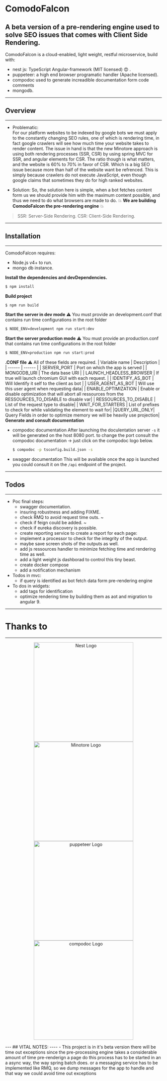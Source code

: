 # ComodoFalcon
A beta version of a pre-rendering engine used to solve SEO issues that comes with Client Side Rendering.
----
ComodoFalcon is a cloud-enabled, light weight, restful microservice, build with:
  - nest js: TypeScript Angular-framework (MIT licensed) :heart_eyes: .
  - puppeteer: a high end browser programatic handler (Apache licensed).
  - compodoc used to generate increadible documentation form code comments
  - mongodb.
----
## Overview
---
* Problematic:  
For our platform websites to be indexed by google bots we must apply to the constantly changing SEO rules, one of which is rendering time, in fact google crawlers will see how much time your website takes to render content. 
The issue in hand is that the new Minotore approach is using both rendering processes (SSR, CSR) by using spring MVC for SSR, and angular elements for CSR. The ratio though is what matters, and the website is 60% to 70% in favor of CSR. Which is a big SEO issue because more than half of the website want be refrenced. 
This is simply because crawlers do not execute JavaScript, even though google claims that sometimes they do for high ranked websites. 

* Solution: 
So, the solution here is simple, when a bot fetches content form us we should provide him with the maximum content possible, and thus we need to do what browsers are made to do.
   :collision: **We are building ComodoFalcon the pre-rendering engine** :collision:

> SSR: Server-Side Rendering. 
> CSR: Client-Side Rendering.
-----
## Installation
-----
ComodoFalcon requires:
* Node.js v4+ to run.
* mongo db instance.

**Install the dependencies and devDependencies.**
```sh
$ npm install
```
**Build project**
```sh
$ npm run build
```
**Start the server in dev mode**
:warning: You must provide an development.conf that contains run time configurations in the root folder
```sh
$ NODE_ENV=development npm run start:dev
```
**Start the server production mode**
:warning: You must provide an production.conf that contains run time configurations in the root folder
```sh
$ NODE_ENV=production npm run start:prod
```
**.CONF file**
:warning: All of these fields are required.
| Variable name | Description |
| ------ | ------ |
| SERVER_PORT | Port on which the app is served |
| MONGODB_URI | The data base URI |
| LAUNCH_HEADLESS_BROWSER | If true will launch chromium GUI with each request. |
| IDENTIFY_AS_BOT | Will Identify it self to the client as bot |
| USER_AGENT_AS_BOT | Will use this user agent when requesting data|
| ENABLE_OPTIMIZATION | Enable or disable optimization that will abort all ressources from the RESSOURCES_TO_DISABLE to disable var|
| RESSOURCES_TO_DISABLE | List of the request type to disable|
| WAIT_FOR_STARTERS | List of prefixes to check for while validating the element to wait for|
|QUERY_URL_ONLY| Query Fields in order to optimize memory we will be heavily use projection|
**Generate and consult documentation**
* compodoc documentation
After launching the doculentation server `-s` it will be generated on the host 8080 port.
to change the port consult the compodoc documentation -> just click on the compodoc logo below.
    ```sh
    $ compodoc -p tsconfig.build.json -s
    ```
* swagger documentation
This will be available once the app is launched you could consult it on the ```/api``` endpoint of the project.
----
## Todos
-----
* Poc final steps:
    -  swagger documentation.
    -  insuring robustness and adding FIXME.
    -  check RMQ to avoid request time outs. ~
    -  check if feign could be added. ~
    -  check if eureka discovery is possible.
    -  create reporting service to create a report for each page:
	- implement a processor to check for the integrity of the output.
	- maybe save screen shots of the outputs as well.
    -  add js ressources handler to minimize fetching time and rendering time as well.
    -  add a light weight js dashborad to control this tiny beast.
    -  create docker compose
    -  add a notification mechanism
* Todos in mvc:
    -  if query is identified as bot fetch data form pre-rendering engine
* To dos in widgets:
    -  add tags for identification
    -  optimize rendering time by building them as aot and migration to angular 9.
----
# Thanks to 
---
<p align="center" style="">
  <a href="https://docs.nestjs.com/" target="blank"><img src="https://nestjs.com/img/logo_text.svg" width="320" alt="Nest Logo" /></a>
  <a href="https://www.minotore.com" target="blank"><img src="https://www.minotore.com/wp-content/uploads/thegem-logos/logo_593f23f4444b09a63ca5ef1c3c54700d_1x.png" width="320" alt="Minotore Logo" /></a>
  <a href="https://pptr.dev/" target="blank"><img src="https://user-images.githubusercontent.com/10379601/29446482-04f7036a-841f-11e7-9872-91d1fc2ea683.png" width="320" alt="puppeteer Logo" /></a>
  <a href="https://compodoc.app/" target="blank"><img src="https://compodoc.app/assets/img/logo.png" width="320" alt="compodoc Logo" /></a>
</p>
---
## VITAL NOTES:
----
- This project is in it's beta version there will be time out exceptions since the pre-processing engine takes a considerable amount of time
pre-renderign a page do this process has to be started in an a async way, the way spring batch does.
or a messaging service has to be implemented like RMQ, so we dump messages for the app to handle and that way we could avoid time out exceptions
